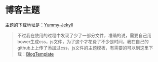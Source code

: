 # 博客主题
主题的下载地址是：[Yummy-Jekyll](https://github.com/DONGChuan/Yummy-Jekyll/)  
>不过我在使用的过程中发现了少了一部分文件，准确的说，需要自己用bower生成css，js文件，为了这个才花费了不少是时间，我在自己的github上上传了添加过css，js文件的主题模板，有需要的可以到这里下载：[BlogTemplate](https://github.com/hanggle/BlogTemplate)

